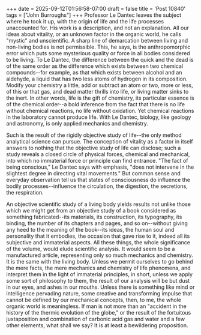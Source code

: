 +++
date = 2025-09-12T01:56:58-07:00
draft = false
title = 'Post 10840'
tags = ["John Burroughs"]
+++
Professor Le Dantec leaves the subject where he took it up, with the origin of life and the life processes unaccounted for. His work is a description, and not an explanation. All our ideas about vitality, or an unknown factor in the organic world, he calls "mystic" and unscientific. A sharp line of demarcation between living and non-living bodies is not permissible. This, he says, is the anthropomorphic error which puts some mysterious quality or force in all bodies considered to be living. To Le Dantec, the difference between the quick and the dead is of the same order as the difference which exists between two chemical compounds--for example, as that which exists between alcohol and an aldehyde, a liquid that has two less atoms of hydrogen in its composition. Modify your chemistry a little, add or subtract an atom or two, more or less, of this or that gas, and dead matter thrills into life, or living matter sinks to the inert. In other words, life is the gift of chemistry, its particular essence is of the chemical order--a bold inference from the fact that there is no life without chemical reactions, no life without oxidation. Yet chemical reactions in the laboratory cannot produce life. With Le Dantec, biology, like geology and astronomy, is only applied mechanics and chemistry.

Such is the result of the rigidly objective study of life--the only method analytical science can pursue. The conception of vitality as a factor in itself answers to nothing that the objective study of life can disclose; such a study reveals a closed circle of physical forces, chemical and mechanical, into which no immaterial force or principle can find entrance. "The fact of being conscious," Le Dantec says with emphasis, "does not intervene in the slightest degree in directing vital movements." But common sense and everyday observation tell us that states of consciousness do influence the bodily processes--influence the circulation, the digestion, the secretions, the respiration.

An objective scientific study of a living body yields results not unlike those which we might get from an objective study of a book considered as something fabricated--its materials, its construction, its typography, its binding, the number of its chapters and pages, and so on--without giving any heed to the meaning of the book--its ideas, the human soul and personality that it embodies, the occasion that gave rise to it, indeed all its subjective and immaterial aspects. All these things, the whole significance of the volume, would elude scientific analysis. It would seem to be a manufactured article, representing only so much mechanics and chemistry. It is the same with the living body. Unless we permit ourselves to go behind the mere facts, the mere mechanics and chemistry of life phenomena, and interpret them in the light of immaterial principles, in short, unless we apply some sort of philosophy to them, the result of our analysis will be but dust in our eyes, and ashes in our mouths. Unless there is something like mind or intelligence pervading nature, some creative and transforming impulse that cannot be defined by our mechanical concepts, then, to me, the whole organic world is meaningless. If man is not more than an "accident in the history of the thermic evolution of the globe," or the result of the fortuitous juxtaposition and combination of carbonic acid gas and water and a few other elements, what shall we say? It is at least a bewildering proposition.
